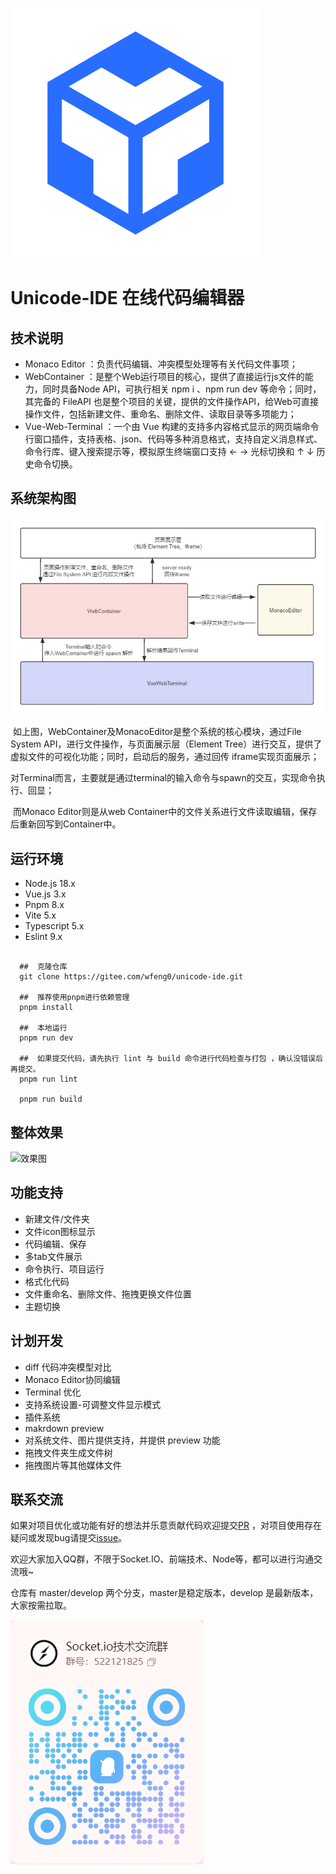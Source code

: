 ![logo](./public/logo.svg)

# Unicode-IDE 在线代码编辑器



## 技术说明

- Monaco Editor ：负责代码编辑、冲突模型处理等有关代码文件事项；
- WebContainer ：是整个Web运行项目的核心，提供了直接运行js文件的能力，同时具备Node API，可执行相关 npm i 、npm run dev 等命令；同时，其完备的 FileAPI 也是整个项目的关键，提供的文件操作API，给Web可直接操作文件，包括新建文件、重命名、删除文件、读取目录等多项能力；
- Vue-Web-Terminal ：一个由 Vue 构建的支持多内容格式显示的网页端命令行窗口插件，支持表格、json、代码等多种消息格式，支持自定义消息样式、命令行库、键入搜索提示等，模拟原生终端窗口支持 ← → 光标切换和 ↑ ↓ 历史命令切换。



## 系统架构图

![系统架构](./doc/jiagou.png)

​	如上图，WebContainer及MonacoEditor是整个系统的核心模块，通过File System API，进行文件操作，与页面展示层（Element Tree）进行交互，提供了虚拟文件的可视化功能；同时，启动后的服务，通过回传 iframe实现页面展示；

​	对Terminal而言，主要就是通过terminal的输入命令与spawn的交互，实现命令执行、回显；

​	而Monaco Editor则是从web Container中的文件关系进行文件读取编辑，保存后重新回写到Container中。


## 运行环境

- Node.js 18.x
- Vue.js 3.x
- Pnpm 8.x
- Vite 5.x
- Typescript 5.x
- Eslint 9.x

```shell

  ##  克隆仓库
  git clone https://gitee.com/wfeng0/unicode-ide.git
  
  ##  推荐使用pnpm进行依赖管理
  pnpm install
  
  ##  本地运行
  pnpm run dev

  ##  如果提交代码，请先执行 lint 与 build 命令进行代码检查与打包 ，确认没错误后再提交。
  pnpm run lint

  pnpm run build

```

## 整体效果

![效果图](./doc/ztxg.gif)



## 功能支持

- 新建文件/文件夹
- 文件icon图标显示
- 代码编辑、保存
- 多tab文件展示
- 命令执行、项目运行
- 格式化代码
- 文件重命名、删除文件、拖拽更换文件位置
- 主题切换



## 计划开发

- diff 代码冲突模型对比
- Monaco Editor协同编辑
- Terminal 优化
- 支持系统设置-可调整文件显示模式
- 插件系统
- makrdown preview
- 对系统文件、图片提供支持，并提供 preview 功能
- 拖拽文件夹生成文件树
- 拖拽图片等其他媒体文件



## 联系交流

如果对项目优化或功能有好的想法并乐意贡献代码欢迎提交[PR](https://gitee.com/wfeng0/unicode-ide/pulls) ，对项目使用存在疑问或发现bug请提交[issue](https://gitee.com/wfeng0/unicode-ide/issues)。

欢迎大家加入QQ群，不限于Socket.IO、前端技术、Node等，都可以进行沟通交流哦~

仓库有 master/develop 两个分支，master是稳定版本，develop 是最新版本，大家按需拉取。

![qq群](./doc/qq.png)

